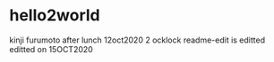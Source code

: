 # hello2world

kinji furumoto after lunch
12oct2020
2 ocklock
readme-edit is editted
editted on 15OCT2020
